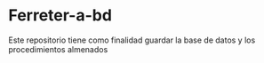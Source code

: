 # Ferreter-a-bd
Este repositorio tiene como finalidad guardar la base de datos y los procedimientos almenados 
